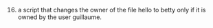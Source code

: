 16. a script that changes the owner of the file hello to betty only if it is owned by the user guillaume.
